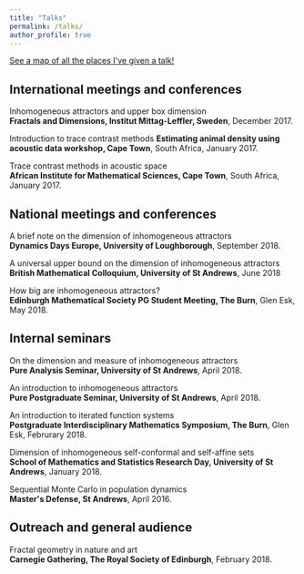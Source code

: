 ```yaml
---
title: "Talks"
permalink: /talks/
author_profile: true
---
```


[See a map of all the places I've given a talk!](https://stuartburrell.github.io/stuartburrell/talkmap.html)

## International meetings and conferences
Inhomogeneous attractors and upper box dimension  
**Fractals and Dimensions, Institut Mittag-Leffler, Sweden**, December 2017.  

Introduction to trace contrast methods
**Estimating animal density using acoustic data workshop, Cape Town**, South Africa, January 2017.    

Trace contrast methods in acoustic space  
**African Institute for Mathematical Sciences, Cape Town**, South Africa, January 2017.  

## National meetings and conferences
A brief note on the dimension of inhomogeneous attractors  
**Dynamics Days Europe, University of Loughborough**, September 2018.  

A universal upper bound on the dimension of inhomogeneous attractors  
**British Mathematical Colloquium, University of St Andrews**, June 2018  

How big are inhomogeneous attractors?  
**Edinburgh Mathematical Society PG Student Meeting, The Burn**, Glen Esk, May 2018.  

## Internal seminars
On the dimension and measure of inhomogeneous attractors  
**Pure Analysis Seminar, University of St Andrews**, April 2018.  

An introduction to inhomogeneous attractors  
**Pure Postgraduate Seminar, University of St Andrews**, April 2018.

An introduction to iterated function systems  
**Postgraduate Interdisciplinary Mathematics Symposium, The Burn**, Glen Esk, Februrary 2018.  

Dimension of inhomogeneous self-conformal and self-affine sets  
**School of Mathematics and Statistics Research Day, University of St Andrews**, January 2018.  

Sequential Monte Carlo in population dynamics  
**Master's Defense, St Andrews**, April 2016.

## Outreach and general audience
Fractal geometry in nature and art  
**Carnegie Gathering, The Royal Society of Edinburgh**, February 2018.  
